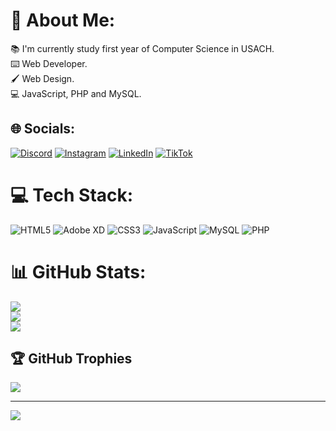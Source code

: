 # 💫 About Me:
📚 I'm currently study first year of Computer Science in USACH.<br>⌨️ Web Developer.<br>🖌️ Web Design.<br>💻 JavaScript, PHP and MySQL.


## 🌐 Socials:
[![Discord](https://img.shields.io/badge/Discord-%237289DA.svg?logo=discord&logoColor=white)](https://discord.gg/mchmb00e#2840) [![Instagram](https://img.shields.io/badge/Instagram-%23E4405F.svg?logo=Instagram&logoColor=white)](https://instagram.com/mchmb00e) [![LinkedIn](https://img.shields.io/badge/LinkedIn-%230077B5.svg?logo=linkedin&logoColor=white)](https://linkedin.com/in/miguel-chamorro-a930a6249) [![TikTok](https://img.shields.io/badge/TikTok-%23000000.svg?logo=TikTok&logoColor=white)](https://tiktok.com/@mchmb00e) 

# 💻 Tech Stack:
![HTML5](https://img.shields.io/badge/html5-%23E34F26.svg?style=flat&logo=html5&logoColor=white) ![Adobe XD](https://img.shields.io/badge/Adobe%20XD-470137?style=flat&logo=Adobe%20XD&logoColor=#FF61F6) ![CSS3](https://img.shields.io/badge/css3-%231572B6.svg?style=flat&logo=css3&logoColor=white) ![JavaScript](https://img.shields.io/badge/javascript-%23323330.svg?style=flat&logo=javascript&logoColor=%23F7DF1E) ![MySQL](https://img.shields.io/badge/mysql-%2300f.svg?style=flat&logo=mysql&logoColor=white) ![PHP](https://img.shields.io/badge/php-%23777BB4.svg?style=flat&logo=php&logoColor=white)
# 📊 GitHub Stats:
![](https://github-readme-stats.vercel.app/api?username=mchmb00e&theme=dark&hide_border=true&include_all_commits=true&count_private=false)<br/>
![](https://github-readme-streak-stats.herokuapp.com/?user=mchmb00e&theme=dark&hide_border=true)<br/>
![](https://github-readme-stats.vercel.app/api/top-langs/?username=mchmb00e&theme=dark&hide_border=true&include_all_commits=true&count_private=false&layout=compact)

## 🏆 GitHub Trophies
![](https://github-profile-trophy.vercel.app/?username=mchmb00e&theme=monokai&no-frame=true&no-bg=true&margin-w=4)

---
[![](https://visitcount.itsvg.in/api?id=mchmb00e&icon=2&color=1)](https://visitcount.itsvg.in)

<!-- Proudly created with GPRM ( https://gprm.itsvg.in ) -->
